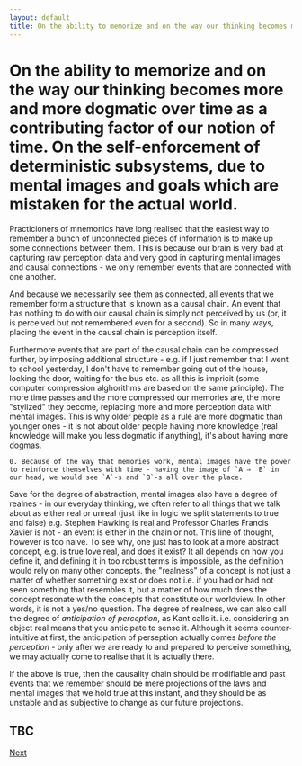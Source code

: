 ```yaml
---
layout: default
title: On the ability to memorize and on the way our thinking becomes more and more dogmatic over time as a contributing factor of our notion of time. On the self-enforcement of deterministic subsystems, due to mental images and goals which are mistaken for the actual world.
---
```


On the ability to memorize and on the way our thinking becomes more and more dogmatic over time as a contributing factor of our notion of time. On the self-enforcement of deterministic subsystems, due to mental images and goals which are mistaken for the actual world.
===

Practicioners of mnemonics have long realised that the easiest way to remember a bunch of unconnected pieces of information is to make up some connections between them. This is because our brain is very bad at capturing raw perception data and very good in capturing mental images and causal connections - we only remember events that are connected with one another.

And because we necessarily see them as connected, all events that we remember form a structure that is known as a causal chain. An event that has nothing to do with our causal chain is simply not perceived by us (or, it is perceived but not remembered even for a second). So in many ways, placing the event in the causal chain is perception itself.

Furthermore events that are part of the causal chain can be compressed further, by imposing additional structure - e.g. if I just remember that I went to school yesterday, I don't have to remember going out of the house, locking the door, waiting for the bus etc. as all this is impricit (some computer compression alghorithms are based on the same principle). The more time passes and the more compressed our memories are, the more "stylized" they become, replacing more and more perception data with mental images. This is why older people as a rule are more dogmatic than younger ones - it is not about older people having more knowledge (real knowledge will make you less dogmatic if anything), it's about having more dogmas.

```
0. Because of the way that memories work, mental images have the power to reinforce themselves with time - having the image of `A ⇒  B` in our head, we would see `A`-s and `B`-s all over the place. 
```

Save for the degree of abstraction, mental images also have a degree of realnes - in our everyday thinking, we often refer to all things that we talk about as either real or unreal (just like in logic we split statements to true and false) e.g. Stephen Hawking is real and Professor Charles Francis Xavier is not - an event is either in the chain or not. This line of thought, however is too naive. To see why, one just has to look at a more abstract concept, e.g. is true love real, and does it exist? It all depends on how you define it, and defining it in too robust terms is impossible, as the definition would rely on many other concepts. the "realness" of a concept is not just a matter of whether something exist or does not i.e. if you had or had not seen something that resembles it, but a matter of how much does the concept resonate with the concepts that constitute our worldview. In other words, it is not a yes/no question. The degree of realness, we can also call the degree of *anticipation of perception*, as Kant calls it. i.e. considering an object real means that you anticipate to sense it. Although it seems counter-intuitive at first, the anticipation of perseption actually comes *before the perception* - only after we are ready to and prepared to perceive something, we may actually come to realise that it is actually there. 

If the above is true, then the causality chain should be modifiable and past events that we remember should be mere projections of the laws and mental images that we hold true at this instant, and they should be as unstable and as subjective to change as our future projections.


TBC
---

[Next]({{site.baseurl}}/09)
